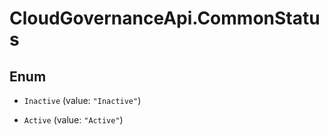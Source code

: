 # CloudGovernanceApi.CommonStatus

## Enum


* `Inactive` (value: `"Inactive"`)

* `Active` (value: `"Active"`)


